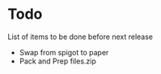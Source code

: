 # Todo 
List of items to be done before next release

- Swap from spigot to paper
- Pack and Prep files.zip
